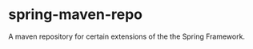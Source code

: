 spring-maven-repo
=================

A maven repository for certain extensions of the the Spring Framework.
